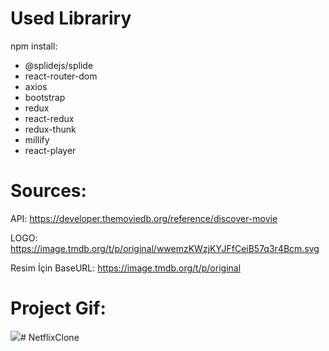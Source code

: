 # Used Librariry

npm install:
- @splidejs/splide
- react-router-dom
- axios
- bootstrap
- redux
- react-redux
- redux-thunk
- millify
- react-player

# Sources:
API: https://developer.themoviedb.org/reference/discover-movie

LOGO: https://image.tmdb.org/t/p/original/wwemzKWzjKYJFfCeiB57q3r4Bcm.svg

Resim İçin BaseURL: https://image.tmdb.org/t/p/original

# Project Gif:
<img src="./public/netflix.gif"># NetflixClone
